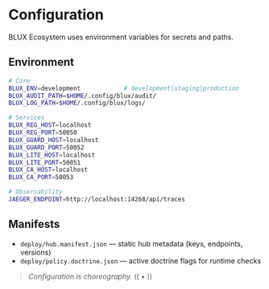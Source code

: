 # Configuration

BLUX Ecosystem uses environment variables for secrets and paths.

## Environment

```bash
# Core
BLUX_ENV=development            # development|staging|production
BLUX_AUDIT_PATH=$HOME/.config/blux/audit/
BLUX_LOG_PATH=$HOME/.config/blux/logs/

# Services
BLUX_REG_HOST=localhost
BLUX_REG_PORT=50050
BLUX_GUARD_HOST=localhost
BLUX_GUARD_PORT=50052
BLUX_LITE_HOST=localhost
BLUX_LITE_PORT=50051
BLUX_CA_HOST=localhost
BLUX_CA_PORT=50053

# Observability
JAEGER_ENDPOINT=http://localhost:14268/api/traces
```

## Manifests

- `deploy/hub.manifest.json` — static hub metadata (keys, endpoints, versions)
- `deploy/policy.doctrine.json` — active doctrine flags for runtime checks

> *Configuration is choreography.*  (( • ))
